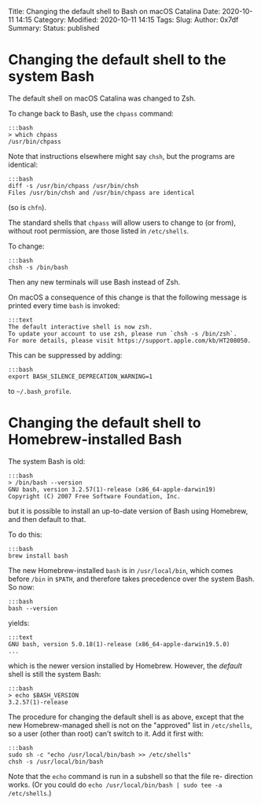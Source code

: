 Title: Changing the default shell to Bash on macOS Catalina
Date: 2020-10-11 14:15
Category:
Modified: 2020-10-11 14:15
Tags:
Slug:
Author: 0x7df
Summary:
Status: published

# Changing the default shell to the system Bash

The default shell on macOS Catalina was changed to Zsh.

To change back to Bash, use the `chpass` command:

    :::bash
    > which chpass
    /usr/bin/chpass

Note that instructions elsewhere might say `chsh`, but the programs are identical:

    :::bash
    diff -s /usr/bin/chpass /usr/bin/chsh
    Files /usr/bin/chsh and /usr/bin/chpass are identical

(so is `chfn`).

The standard shells that `chpass` will allow users to change to (or from),
without root permission, are those listed in `/etc/shells`.

To change:

    :::bash
    chsh -s /bin/bash

Then any new terminals will use Bash instead of Zsh.

On macOS a consequence of this change is that the following message is printed
every time `bash` is invoked:

    :::text
    The default interactive shell is now zsh.
    To update your account to use zsh, please run `chsh -s /bin/zsh`.
    For more details, please visit https://support.apple.com/kb/HT208050.

This can be suppressed by adding:

    :::bash
    export BASH_SILENCE_DEPRECATION_WARNING=1

to `~/.bash_profile`.

# Changing the default shell to Homebrew-installed Bash

The system Bash is old:

    :::bash
    > /bin/bash --version
    GNU bash, version 3.2.57(1)-release (x86_64-apple-darwin19)
    Copyright (C) 2007 Free Software Foundation, Inc.

but it is possible to install an up-to-date version of Bash using Homebrew,
and then default to that.

To do this:

    :::bash
    brew install bash

The new Homebrew-installed `bash` is in `/usr/local/bin`, which comes before
`/bin` in `$PATH`, and therefore takes precedence over the system Bash. So now:

    :::bash
    bash --version

yields:

    :::text
    GNU bash, version 5.0.18(1)-release (x86_64-apple-darwin19.5.0)
    ...

which is the newer version installed by Homebrew. However, the _default_ shell
is still the system Bash:

    :::bash
    > echo $BASH_VERSION
    3.2.57(1)-release

The procedure for changing the default shell is as above, except that the new
Homebrew-managed shell is not on the "approved" list in `/etc/shells`, so a
user (other than root) can't switch to it. Add it first with:

    :::bash
    sudo sh -c "echo /usr/local/bin/bash >> /etc/shells"
    chsh -s /usr/local/bin/bash

Note that the `echo` command is run in a subshell so that the file re-
direction works. (Or you could do `echo /usr/local/bin/bash | sudo tee -a
/etc/shells`.)

